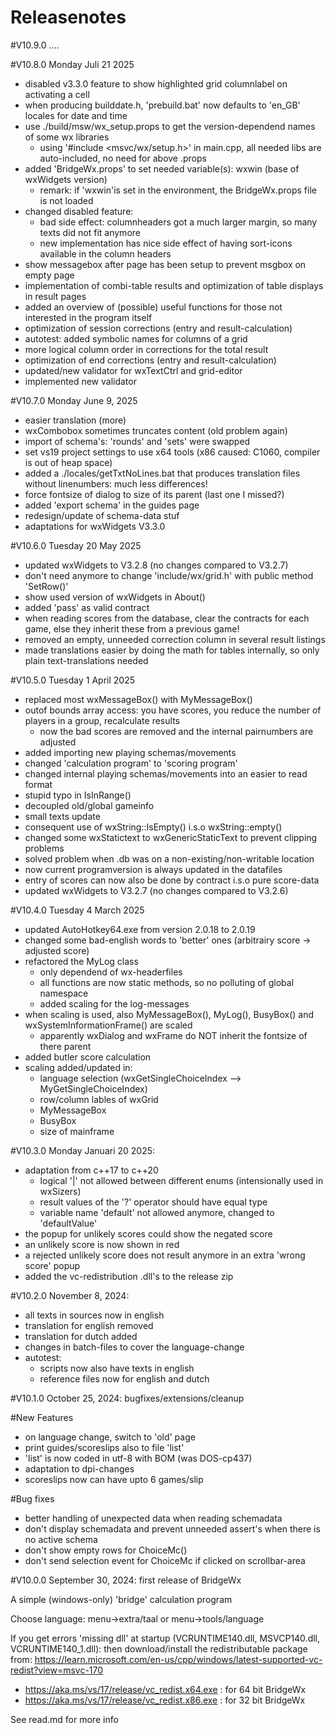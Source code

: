 # Releasenotes

#V10.9.0  ....

#V10.8.0  Monday Juli 21 2025
 - disabled v3.3.0 feature to show highlighted grid columnlabel on activating a cell
 - when producing builddate.h, 'prebuild.bat' now defaults to 'en_GB' locales for date and time
 - use ./build/msw/wx_setup.props to get the version-dependend names of some wx libraries
   - using '#include <msvc/wx/setup.h>' in main.cpp, all needed libs are auto-included, no need for above .props
 - added 'BridgeWx.props' to set needed variable(s): wxwin (base of wxWidgets version)
   - remark: if 'wxwin'is set in the environment, the BridgeWx.props file is not loaded
 - changed disabled feature: 
   - bad side effect: columnheaders got a much larger margin, so many texts did not fit anymore
   - new implementation has nice side effect of having sort-icons available in the column headers
 - show messagebox after page has been setup to prevent msgbox on empty page
 - implementation of combi-table results and optimization of table displays in result pages
 - added an overview of (possible) useful functions for those not interested in the program itself
 - optimization of session corrections (entry and result-calculation)
 - autotest: added symbolic names for columns of a grid
 - more logical column order in corrections for the total result
 - optimization of end corrections (entry and result-calculation)
 - updated/new validator for wxTextCtrl and grid-editor
 - implemented new validator


#V10.7.0  Monday June 9, 2025
 - easier translation (more)
 - wxCombobox sometimes truncates content (old problem again)
 - import of schema's: 'rounds' and 'sets' were swapped
 - set vs19 project settings to use x64 tools (x86 caused: C1060, compiler is out of heap space)
 - added a ./locales/getTxtNoLines.bat that produces translation files without linenumbers: much less differences!
 - force fontsize of dialog to size of its parent (last one I missed?)
 - added 'export schema' in the guides page
 - redesign/update of schema-data stuf
 - adaptations for wxWidgets V3.3.0


#V10.6.0  Tuesday 20 May 2025
 - updated wxWidgets to V3.2.8 (no changes compared to V3.2.7)
 - don't need anymore to change 'include/wx/grid.h' with public method 'SetRow()'
 - show used version of wxWidgets in About()
 - added 'pass' as valid contract
 - when reading scores from the database, clear the contracts for each game, else they inherit these from a previous game!
 - removed an empty, unneeded correction column in several result listings
 - made translations easier by doing the math for tables internally, so only plain text-translations needed

#V10.5.0  Tuesday 1 April 2025
 - replaced most wxMessageBox() with MyMessageBox()
 - outof bounds array access: you have scores, you reduce the number of players in a group, recalculate results
   - now the bad scores are removed and the internal pairnumbers are adjusted
 - added importing new playing schemas/movements
 - changed 'calculation program' to 'scoring program'
 - changed internal playing schemas/movements into an easier to read format
 - stupid typo in IsInRange()
 - decoupled old/global gameinfo
 - small texts update
 - consequent use of wxString::IsEmpty() i.s.o wxString::empty()
 - changed some wxStatictext to wxGenericStaticText to prevent clipping problems
 - solved problem when .db was on a non-existing/non-writable location
 - now current programversion is always updated in the datafiles
 - entry of scores can now also be done by contract i.s.o pure score-data
 - updated wxWidgets to V3.2.7 (no changes compared to V3.2.6)

#V10.4.0 Tuesday 4 March 2025
 - updated AutoHotkey64.exe from version 2.0.18 to 2.0.19
 - changed some bad-english words to 'better' ones (arbitrairy score -> adjusted score)
 - refactored the MyLog class
   - only dependend of wx-headerfiles
   - all functions are now static methods, so no polluting of global namespace
   - added scaling for the log-messages
 - when scaling is used, also MyMessageBox(), MyLog(), BusyBox() and wxSystemInformationFrame() are scaled
   - apparently wxDialog and wxFrame do NOT inherit the fontsize of there parent
 - added butler score calculation
 - scaling added/updated in:
   - language selection (wxGetSingleChoiceIndex --> MyGetSingleChoiceIndex)
   - row/column lables of wxGrid
   - MyMessageBox
   - BusyBox
   - size of mainframe

#V10.3.0  Monday Januari 20 2025:
 - adaptation from c++17 to c++20
   - logical '|' not allowed between different enums (intensionally used in wxSizers)
   - result values of the '?' operator should have equal type
   - variable name 'default' not allowed anymore, changed to 'defaultValue'
 - the popup for unlikely scores could show the negated score
 - an unlikely score is now shown in red
 - a rejected unlikely score does not result anymore in an extra 'wrong score' popup
 - added the vc-redistribution .dll's to the release zip

#V10.2.0  November 8, 2024:
- all texts in sources now in english
- translation for english removed
- translation for dutch added
- changes in batch-files to cover the language-change
- autotest:
  - scripts now also have texts in english
  - reference files now for english and dutch

#V10.1.0  October 25, 2024: bugfixes/extensions/cleanup

#New Features
- on language change, switch to 'old' page
- print guides/scoreslips also to file 'list'
- 'list' is now coded in utf-8 with BOM (was DOS-cp437)
- adaptation to dpi-changes
- scoreslips now can have upto 6 games/slip

#Bug fixes
- better handling of unexpected data when reading schemadata
- don't display schemadata and prevent unneeded assert's when there is no active schema
- don't show empty rows for ChoiceMc()
- don't send selection event for ChoiceMc if clicked on scrollbar-area 


#V10.0.0  September 30, 2024: first release of BridgeWx

A simple (windows-only) 'bridge' calculation program

Choose language: menu->extra/taal or menu->tools/language

If you get errors 'missing dll' at startup (VCRUNTIME140.dll, MSVCP140.dll, VCRUNTIME140_1.dll): then download/install the redistributable package from: https://learn.microsoft.com/en-us/cpp/windows/latest-supported-vc-redist?view=msvc-170

 - https://aka.ms/vs/17/release/vc_redist.x64.exe   : for 64 bit BridgeWx
 - https://aka.ms/vs/17/release/vc_redist.x86.exe   : for 32 bit BridgeWx

See read.md for more info
